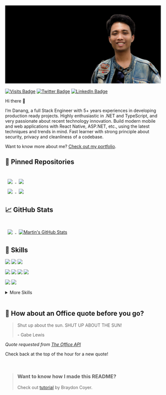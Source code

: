 [![GitHub Banner](./assets/banner.jpg)](https://danang.id)

[![Visits Badge](https://badges.pufler.dev/visits/danang-id/danang-id)](https://danang.id)
[![Twitter Badge](https://img.shields.io/badge/Twitter-Profile-informational?style=flat&logo=twitter&logoColor=white&color=1CA2F1)](https://twitter.com/DanangGaluhT)
[![LinkedIn Badge](https://img.shields.io/badge/LinkedIn-Profile-informational?style=flat&logo=linkedin&logoColor=white&color=0D76A8)](https://www.linkedin.com/in/dananggaluht/)

Hi there 👋

I’m Danang, a full Stack Engineer with 5+ years experiences in developing production ready projects. Highly enthusiastic in .NET and TypeScript, and very passionate about recent technology innovation. Build modern mobile and web applications with React Native, ASP.NET, etc., using the latest techniques and trends in mind. Fast learner with strong principle about security, privacy and cleanliness of a codebase.

Want to know more about me? [Check out my portfolio](https://danang.id/).


## 📌 Pinned Repositories

<br>

<a href="https://github.com/danang-id/simple-crypto-js">
  <img align="center" style="margin:0.5rem" src="https://github-readme-stats.vercel.app/api/pin/?username=danang-id&repo=simple-crypto-js&title_color=ffffff&text_color=c9cacc&icon_color=4AB197&bg_color=1A2B34" />
</a>

<a href="https://github.com/danang-id/mysqlx">
  <img align="center" style="margin:0.5rem" src="https://github-readme-stats.vercel.app/api/pin/?username=danang-id&repo=mysqlx&title_color=ffffff&text_color=c9cacc&icon_color=4AB197&bg_color=1A2B34" />
</a>

<br>

<a href="https://github.com/danang-id/ASUS-TP300LD-ESP">
  <img align="center" style="margin:0.5rem" src="https://github-readme-stats.vercel.app/api/pin/?username=danang-id&repo=ASUS-TP300LD-ESP&title_color=ffffff&text_color=c9cacc&icon_color=4AB197&bg_color=1A2B34" />
</a>

<a href="https://github.com/OFO-Mania/ofo-mobile">
  <img align="center" style="margin:0.5rem" src="https://github-readme-stats.vercel.app/api/pin/?username=OFO-Mania&repo=ofo-mobile&title_color=ffffff&text_color=c9cacc&icon_color=4AB197&bg_color=1A2B34" />
</a>

<br>

## &#x1f4c8; GitHub Stats

<br>

<a href="https://github.com/danang-id">
  <img align="center" style="margin:0.5rem" src="https://github-readme-stats.vercel.app/api/top-langs/?username=danang-id&hide=html,css&title_color=ffffff&text_color=c9cacc&icon_color=4AB197&bg_color=1A2B34" />
</a>

<a href="https://github.com/danang-id">
  <img align="center" style="margin:0.5rem" src="https://github-readme-stats.vercel.app/api?username=danang-id&show_icons=true&line_height=27&count_private=true&title_color=ffffff&text_color=c9cacc&icon_color=4AB097&bg_color=1A2B34" alt="Martin's GitHub Stats" />
</a>

<br>

## 💼 Skills

![](https://img.shields.io/badge/Code-.NET-informational?style=flat&logo=.net&logoColor=white&color=4AB197)
![](https://img.shields.io/badge/Code-ASP.NET-informational?style=flat&logo=.net&logoColor=white&color=4AB197)
![](https://img.shields.io/badge/Code-CSharp-informational?style=flat&logo=c-sharp&logoColor=white&color=4AB197)

![](https://img.shields.io/badge/Code-React-informational?style=flat&logo=react&logoColor=white&color=4AB197)
![](https://img.shields.io/badge/Code-Redux-informational?style=flat&logo=Redux&logoColor=white&color=4AB197)
![](https://img.shields.io/badge/Code-JavaScript-informational?style=flat&logo=JavaScript&logoColor=white&color=4AB197)
![](https://img.shields.io/badge/Code-TypeScript-informational?style=flat&logo=TypeScript&logoColor=white&color=4AB197)

![](https://img.shields.io/badge/Code-MongoDB-informational?style=flat&logo=MongoDB&logoColor=white&color=4AB197)
![](https://img.shields.io/badge/Code-MySQL-informational?style=flat&logo=MySQL&logoColor=white&color=4AB197)

<details>
<summary>More Skills</summary>
<br>

![](https://img.shields.io/badge/Style-CSS-informational?style=flat&logo=css3&logoColor=white&color=4AB197)
![](https://img.shields.io/badge/Style-Tailwind-informational?style=flat&logo=Tailwind-CSS&logoColor=white&color=4AB197)
![](https://img.shields.io/badge/Style-Sass-informational?style=flat&logo=Sass&logoColor=white&color=4AB197)
![](https://img.shields.io/badge/Style-PostCSS-informational?style=flat&logo=PostCSS&logoColor=white&color=4AB197)

![](https://img.shields.io/badge/Test-Jest-informational?style=flat&logo=jest&logoColor=white&color=4AB197)
![](https://img.shields.io/badge/Test-Mocha-informational?style=flat&logo=Mocha&logoColor=white&color=4AB197)

![](https://img.shields.io/badge/Tools-Docker-informational?style=flat&logo=docker&logoColor=white&color=4AB197)
![](https://img.shields.io/badge/Tools-NGINX-informational?style=flat&logo=nginx&logoColor=white&color=4AB197)
![](https://img.shields.io/badge/Tools-Netlify-informational?style=flat&logo=netlify&logoColor=white&color=4AB197)
![](https://img.shields.io/badge/Tools-Jenkins-informational?style=flat&logo=jenkins&logoColor=white&color=4AB197)
![](https://img.shields.io/badge/Tools-Actions-informational?style=flat&logo=github-actions&logoColor=white&color=4AB197)
![](https://img.shields.io/badge/Tools-Postman-informational?style=flat&logo=Postman&logoColor=white&color=4AB197)
![](https://img.shields.io/badge/Tools-NPM-informational?style=flat&logo=npm&logoColor=white&color=4AB197)

![](https://img.shields.io/badge/Tools-Photoshop-informational?style=flat&logo=Adobe-Photoshop&logoColor=white&color=4AB197)
![](https://img.shields.io/badge/Tools-Illustrator-informational?style=flat&logo=Adobe-Illustrator&logoColor=white&color=4AB197)

![](https://img.shields.io/badge/Tools-GitHub-informational?style=flat&logo=GitHub&logoColor=white&color=4AB197)
![](https://img.shields.io/badge/Tools-GitLab-informational?style=flat&logo=GitLab&logoColor=white&color=4AB197)
![](https://img.shields.io/badge/Tools-Bitbucket-informational?style=flat&logo=Bitbucket&logoColor=white&color=4AB197)
![](https://img.shields.io/badge/Tools-Jira-informational?style=flat&logo=Jira-Software&logoColor=white&color=4AB197)


</details>

<br>

## 📣 How about an Office quote before you go?

> Shut up about the sun. SHUT UP ABOUT THE SUN!
>
> <p>- Gabe Lewis</p>

_Quote requested from [The Office API](https://www.officeapi.dev/)_

Check back at the top of the hour for a new quote!

<br>

> ### Want to know how I made this README?
>
> Check out [tutorial](https://braydoncoyer.dev/blog/creating-a-killer-github-profile-readme-part-1/) by Braydon Coyer.